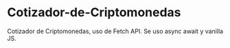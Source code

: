# Cotizador-de-Criptomonedas
Cotizador de Criptomonedas, uso de Fetch API. 
Se uso async await y vanilla JS.

